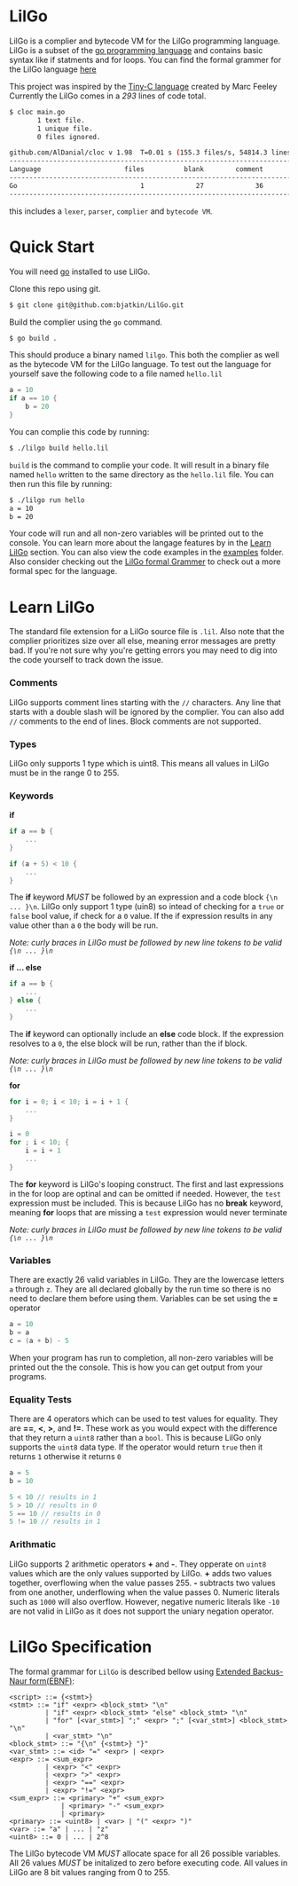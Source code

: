 # LilGo

LilGo is a complier and bytecode VM for the LilGo programming language.
LilGo is a subset of the [go programming language](https://go.dev/) and contains basic syntax like if statments and for loops.
You can find the formal grammer for the LilGo language [here](#lilgo-specification)

This project was inspired by the [Tiny-C language](https://gist.github.com/seanjensengrey/874a1dcdb7b40407ac916dd2090051a4) created by Marc Feeley
Currently the LilGo comes in a *293* lines of code total.
```sh
$ cloc main.go
       1 text file.
       1 unique file.                              
       0 files ignored.

github.com/AlDanial/cloc v 1.98  T=0.01 s (155.3 files/s, 54814.3 lines/s)
-------------------------------------------------------------------------------
Language                     files          blank        comment           code
-------------------------------------------------------------------------------
Go                               1             27             36            293
-------------------------------------------------------------------------------
```
this includes a `lexer`, `parser`, `complier` and `bytecode VM`.

# Quick Start

You will need [go](https://go.dev/learn/) installed to use LilGo.

Clone this repo using git.
```sh
$ git clone git@github.com:bjatkin/LilGo.git
```

Build the complier using the `go` command.
```sh
$ go build .
```

This should produce a binary named `lilgo`.
This both the complier as well as the bytecode VM for the LilGo language.
To test out the language for yourself save the following code to a file named `hello.lil`
```go
a = 10
if a == 10 {
	b = 20
}
```

You can complie this code by running:
```sh
$ ./lilgo build hello.lil
```

`build` is the command to complie your code.
It will result in a binary file named `hello` written to the same directory as the `hello.lil` file.
You can then run this file by running:
```sh
$ ./lilgo run hello
a = 10
b = 20
```

Your code will run and all non-zero variables will be printed out to the console.
You can learn more about the langage features by in the [Learn LilGo](#learn-lilgo) section.
You can also view the code examples in the [examples](https://github.com/bjatkin/LilGo/blob/main/examples) folder.
Also consider checking out the [LilGo formal Grammer](#lilgo-specification) to check out a more formal spec for the language.

# Learn LilGo

The standard file extension for a LilGo source file is `.lil`.
Also note that the complier prioritizes size over all else, meaning error messages are pretty bad.
If you're not sure why you're getting errors you may need to dig into the code yourself to track down the issue.

### Comments

LilGo supports comment lines starting with the `//` characters.
Any line that starts with a double slash will be ignored by the complier.
You can also add `//` comments to the end of lines.
Block comments are not supported.

### Types

LilGo only supports 1 type which is uint8.
This means all values in LilGo must be in the range 0 to 255.

### Keywords

**if**
```go
if a == b {
	...
}

if (a + 5) < 10 {
	...
}
```

The **if** keyword *MUST* be followed by an expression and a code block `{\n ... }\n`.
LilGo only support 1 type (uin8) so intead of checking for a `true` or `false` bool value, if check for a `0` value.
If the if expression results in any value other than a `0` the body will be run.

*Note: curly braces in LilGo must be followed by new line tokens to be valid `{\n ... }\n`*

**if ... else**
```go
if a == b {
	...
} else {
	...
}
```

The **if** keyword can optionally include an **else** code block.
If the expression resolves to a `0`, the else block will be run, rather than the if block.

*Note: curly braces in LilGo must be followed by new line tokens to be valid `{\n ... }\n`*

**for**
```go
for i = 0; i < 10; i = i + 1 {
	...
}

i = 0
for ; i < 10; {
	i = i + 1
	...
}
```

The **for** keyword is LilGo's looping construct.
The first and last expressions in the for loop are optinal and can be omitted if needed.
However, the `test` expression must be included.
This is because LilGo has no **break** keyword, meaning **for** loops that are missing a `test` expression would never terminate

*Note: curly braces in LilGo must be followed by new line tokens to be valid `{\n ... }\n`*

### Variables

There are exactly 26 valid variables in LilGo.
They are the lowercase letters `a` through `z`.
They are all declared globally by the run time so there is no need to declare them before using them.
Variables can be set using the **=** operator

```go
a = 10
b = a
c = (a + b) - 5
```

When your program has run to completion, all non-zero variables will be printed out the the console.
This is how you can get output from your programs.

### Equality Tests

There are 4 operators which can be used to test values for equality.
They are **==**, **<**, **>**, and **!=**.
These work as you would expect with the difference that they return a `uint8` rather than a `bool`.
This is because LilGo only supports the `uint8` data type.
If the operator would return `true` then it returns `1` otherwise it returns `0`
```go
a = 5
b = 10

5 < 10 // results in 1
5 > 10 // results in 0
5 == 10 // results in 0
5 != 10 // results in 1
```

### Arithmatic

LilGo supports 2 arithmetic operators **+** and **-**.
They opperate on `uint8` values which are the only values supported by LilGo.
**+** adds two values together, overflowing when the value passes 255.
**-** subtracts two values from one another, underflowing when the value passes 0.
Numeric literals such as `1000` will also overflow.
However, negative numeric literals like `-10` are not valid in LilGo as it does not support the uniary negation operator.

# LilGo Specification

The formal grammar for `LilGo` is described bellow using [Extended Backus-Naur form(EBNF)](https://en.wikipedia.org/wiki/Extended_Backus%E2%80%93Naur_form):

```
<script> ::= {<stmt>}
<stmt> ::= "if" <expr> <block_stmt> "\n"
		 | "if" <expr> <block_stmt> "else" <block_stmt> "\n"
	     | "for" [<var_stmt>] ";" <expr> ";" [<var_stmt>] <block_stmt> "\n"
		 | <var_stmt> "\n"
<block_stmt> ::= "{\n" {<stmt>} "}"
<var_stmt> ::= <id> "=" <expr> | <expr>
<expr> ::= <sum_expr>
		 | <expr> "<" <expr>
		 | <expr> ">" <expr>
		 | <expr> "==" <expr>
		 | <expr> "!=" <expr>
<sum_expr> ::= <primary> "+" <sum_expr>
			 | <primary> "-" <sum_expr>
			 | <primary>
<primary> ::= <uint8> | <var> | "(" <expr> ")"
<var> ::= "a" | ... | "z"
<uint8> ::= 0 | ... | 2^8
```

The LilGo bytecode VM *MUST* allocate space for all 26 possible variables.
All 26 values *MUST* be initalized to zero before executing code.
All values in LilGo are 8 bit values ranging from 0 to 255.
